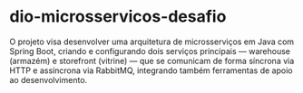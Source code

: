 # dio-microsservicos-desafio
O projeto visa desenvolver uma arquitetura de microsserviços em Java com Spring Boot, criando e configurando dois serviços principais — warehouse (armazém) e storefront (vitrine) — que se comunicam de forma síncrona via HTTP e assíncrona via RabbitMQ, integrando também ferramentas de apoio ao desenvolvimento.
